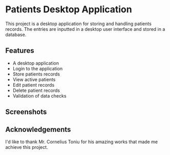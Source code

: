 # Patients Desktop Application

This project is a desktop application for storing and handling patients records. The entries are inputted in a desktop user interface and stored in a database.

## Features

- A desktop application
- Login to the application
- Store patients records
- View active patients
- Edit patient records
- Delete patient records
- Validation of data checks

## Screenshots


## Acknowledgements
I'd like to thank Mr. Cornelius Toniu for his amazing works that made me achieve this project.